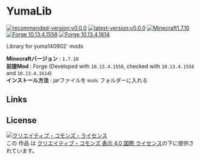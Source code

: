 # YumaLib
[![recommended-version:v0.0.0](https://img.shields.io/badge/recommended-v1.6.1-brightgreen.svg)](#)
[![latest-version:v0.0.0](https://img.shields.io/badge/latest-v1.6.1-green.svg)](#)
[![Minecraft1.7.10](https://img.shields.io/badge/MC-1.7.10-blue.svg)](https://www.minecraft.net/)
[![Forge 10.13.4.1558](https://img.shields.io/badge/Forge-10.13.4.1558-blue.svg)](https://files.minecraftforge.net/maven/net/minecraftforge/forge/index_1.7.10.html)
[![Forge 10.13.4.1614](https://img.shields.io/badge/Forge-10.13.4.1614-blue.svg)](https://files.minecraftforge.net/maven/net/minecraftforge/forge/index_1.7.10.html)

Library for yuma140902' mods

**Minecraftバージョン** : `1.7.10` \
**前提Mod** : Forge (Developed with  `10.13.4.1558`, checked with `10.13.4.1558` and `10.13.4.1614`) \
**インストール方法** : jarファイルを `mods` フォルダーに入れる 


## Links




## License

<a rel="license" href="http://creativecommons.org/licenses/by/4.0/"><img alt="クリエイティブ・コモンズ・ライセンス" style="border-width:0" src="https://i.creativecommons.org/l/by/4.0/88x31.png" /></a><br />この 作品 は <a rel="license" href="http://creativecommons.org/licenses/by/4.0/">クリエイティブ・コモンズ 表示 4.0 国際 ライセンス</a>の下に提供されています。
